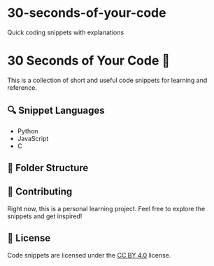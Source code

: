 # 30-seconds-of-your-code
Quick coding snippets with explanations

# 30 Seconds of Your Code 🚀

This is a collection of short and useful code snippets for learning and reference.

## 🔍 Snippet Languages

- Python
- JavaScript
- C

## 📁 Folder Structure


## 🤝 Contributing

Right now, this is a personal learning project. Feel free to explore the snippets and get inspired!

## 📜 License

Code snippets are licensed under the [CC BY 4.0](https://creativecommons.org/licenses/by/4.0/) license.


